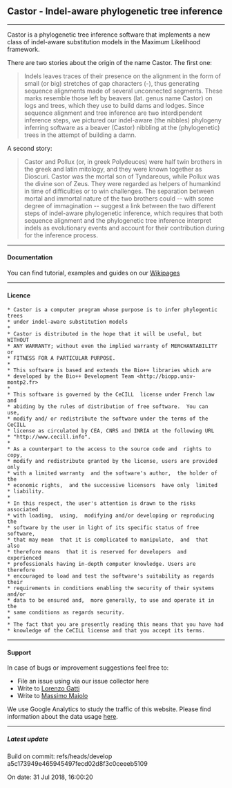 ## Castor - Indel-aware phylogenetic tree inference

----

Castor is a phylogenetic tree inference software that implements a new class of
indel-aware substitution models in the Maximum Likelihood framework.

There are two stories about the origin of the name Castor. The first one:

> Indels leaves traces of their presence on the alignment in the form of small (or big)
> stretches of gap characters (-), thus generating sequence alignments made of several
> unconnected segments. These marks resemble those left by beavers (lat. genus name Castor)
> on logs and trees, which they use to build dams and lodges. Since sequence
> alignment and tree inference are two interdipendent inference steps, we pictured
> our indel-aware (the nibbles) phylogeny inferring software as a beaver (Castor)
> nibbling at the (phylogenetic) trees in the attempt of building a damn.

A second story:

> Castor and Pollux (or, in greek Polydeuces) were half twin brothers in the greek and latin
> mitology, and they were known together as Dioscuri. Castor was the mortal son of Tyndareous,
> while Pollux was the divine son of Zeus. They were regarded as helpers of humankind in time
> of difficulties or to win challenges. The separation between mortal and immortal nature
> of the two brothers could -- with some degree of immagination -- suggest a link between the two
> different steps of indel-aware phylogenetic inference, which requires that both sequence
> alignment and the phylogenetic tree inference interpret indels as evolutionary events and
> account for their contribution during for the inference process.


----
#### Documentation

You can find tutorial, examples and guides on our [Wikipages](https://bitbucket.org/lorenzogatti89/castor/wiki)

----
#### Licence
    * Castor is a computer program whose purpose is to infer phylogentic trees
    * under indel-aware substitution models
    *
    * Castor is distributed in the hope that it will be useful, but WITHOUT
    * ANY WARRANTY; without even the implied warranty of MERCHANTABILITY or
    * FITNESS FOR A PARTICULAR PURPOSE.
    *
    * This software is based and extends the Bio++ libraries which are
    * developed by the Bio++ Development Team <http://biopp.univ-montp2.fr>
    *
    * This software is governed by the CeCILL  license under French law and
    * abiding by the rules of distribution of free software.  You can  use,
    * modify and/ or redistribute the software under the terms of the CeCILL
    * license as circulated by CEA, CNRS and INRIA at the following URL
    * "http://www.cecill.info".
    *
    * As a counterpart to the access to the source code and  rights to copy,
    * modify and redistribute granted by the license, users are provided only
    * with a limited warranty  and the software's author,  the holder of the
    * economic rights,  and the successive licensors  have only  limited
    * liability.
    *
    * In this respect, the user's attention is drawn to the risks associated
    * with loading,  using,  modifying and/or developing or reproducing the
    * software by the user in light of its specific status of free software,
    * that may mean  that it is complicated to manipulate,  and  that  also
    * therefore means  that it is reserved for developers  and  experienced
    * professionals having in-depth computer knowledge. Users are therefore
    * encouraged to load and test the software's suitability as regards their
    * requirements in conditions enabling the security of their systems and/or
    * data to be ensured and,  more generally, to use and operate it in the
    * same conditions as regards security.
    *
    * The fact that you are presently reading this means that you have had
    * knowledge of the CeCILL license and that you accept its terms.


----
#### Support
In case of bugs or improvement suggestions feel free to:
- File an issue using via our issue collector here
- Write to [Lorenzo Gatti](mailto:lorenzo.gatti@alumni.ethz.ch)
- Write to [Massimo Maiolo](mailto:massimo.maiolo@zhaw.ch)


We use Google Analytics to study the traffic of this website. Please find information about the data usage [here](https://policies.google.com/technologies/partner-sites?hl=en).

----
##### Latest update
Build on commit: refs/heads/develop a5c173949e465945497fecd02d8f3c0ceeeb5109

On date: 31 Jul 2018, 16:00:20
